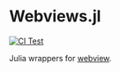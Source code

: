 # Webviews.jl

[![CI Test](https://github.com/sunoru/Webviews.jl/actions/workflows/CI.yml/badge.svg)](https://github.com/sunoru/Webviews.jl/actions/workflows/CI.yml)

Julia wrappers for [webview](https://github.com/webview/webview).
